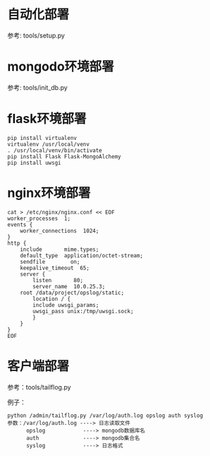 # 自动化部署
参考: tools/setup.py

# mongodo环境部署
参考: tools/init_db.py

# flask环境部署
    pip install virtualenv
    virtualenv /usr/local/venv
    . /usr/local/venv/bin/activate
    pip install Flask Flask-MongoAlchemy
    pip install uwsgi

# nginx环境部署
    cat > /etc/nginx/nginx.conf << EOF
    worker_processes  1;
    events {
        worker_connections  1024;
    }
    http {
        include       mime.types;
        default_type  application/octet-stream;
        sendfile        on;
        keepalive_timeout  65;
        server {
            listen       80;
            server_name  10.0.25.3;
        root /data/project/opslog/static;
            location / { 
            include uwsgi_params; 
            uwsgi_pass unix:/tmp/uwsgi.sock; 
            }
        }
    }
    EOF

# 客户端部署
参考：tools/tailflog.py

例子：

    python /admin/tailflog.py /var/log/auth.log opslog auth syslog
    参数：/var/log/auth.log ----> 日志读取文件
          opslog            ----> mongodb数据库名
          auth              ----> mongodb集合名
          syslog            ----> 日志格式
